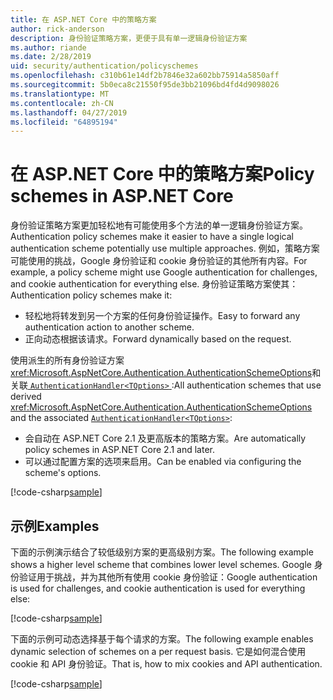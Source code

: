 ```yaml
---
title: 在 ASP.NET Core 中的策略方案
author: rick-anderson
description: 身份验证策略方案，更便于具有单一逻辑身份验证方案
ms.author: riande
ms.date: 2/28/2019
uid: security/authentication/policyschemes
ms.openlocfilehash: c310b61e14df2b7846e32a602bb75914a5850aff
ms.sourcegitcommit: 5b0eca8c21550f95de3bb21096bd4fd4d9098026
ms.translationtype: MT
ms.contentlocale: zh-CN
ms.lasthandoff: 04/27/2019
ms.locfileid: "64895194"
---
```

# <a name="policy-schemes-in-aspnet-core"></a><span data-ttu-id="1d920-103">在 ASP.NET Core 中的策略方案</span><span class="sxs-lookup"><span data-stu-id="1d920-103">Policy schemes in ASP.NET Core</span></span>

<span data-ttu-id="1d920-104">身份验证策略方案更加轻松地有可能使用多个方法的单一逻辑身份验证方案。</span><span class="sxs-lookup"><span data-stu-id="1d920-104">Authentication policy schemes make it easier to have a single logical authentication scheme potentially use multiple approaches.</span></span> <span data-ttu-id="1d920-105">例如，策略方案可能使用的挑战，Google 身份验证和 cookie 身份验证的其他所有内容。</span><span class="sxs-lookup"><span data-stu-id="1d920-105">For example, a policy scheme might use Google authentication for challenges, and cookie authentication for everything else.</span></span> <span data-ttu-id="1d920-106">身份验证策略方案使其：</span><span class="sxs-lookup"><span data-stu-id="1d920-106">Authentication policy schemes make it:</span></span>

* <span data-ttu-id="1d920-107">轻松地将转发到另一个方案的任何身份验证操作。</span><span class="sxs-lookup"><span data-stu-id="1d920-107">Easy to forward any authentication action to another scheme.</span></span>
* <span data-ttu-id="1d920-108">正向动态根据该请求。</span><span class="sxs-lookup"><span data-stu-id="1d920-108">Forward dynamically based on the request.</span></span>

<span data-ttu-id="1d920-109">使用派生的所有身份验证方案<xref:Microsoft.AspNetCore.Authentication.AuthenticationSchemeOptions>和关联[ `AuthenticationHandler<TOptions>` ](/dotnet/api/microsoft.aspnetcore.authentication.authenticationhandler-1):</span><span class="sxs-lookup"><span data-stu-id="1d920-109">All authentication schemes that use derived <xref:Microsoft.AspNetCore.Authentication.AuthenticationSchemeOptions> and the associated [`AuthenticationHandler<TOptions>`](/dotnet/api/microsoft.aspnetcore.authentication.authenticationhandler-1):</span></span>

* <span data-ttu-id="1d920-110">会自动在 ASP.NET Core 2.1 及更高版本的策略方案。</span><span class="sxs-lookup"><span data-stu-id="1d920-110">Are automatically policy schemes in ASP.NET Core 2.1 and later.</span></span>
* <span data-ttu-id="1d920-111">可以通过配置方案的选项来启用。</span><span class="sxs-lookup"><span data-stu-id="1d920-111">Can be enabled via configuring the scheme's options.</span></span>

[!code-csharp[sample](policyschemes/samples/AuthenticationSchemeOptions.cs?name=snippet)]

## <a name="examples"></a><span data-ttu-id="1d920-112">示例</span><span class="sxs-lookup"><span data-stu-id="1d920-112">Examples</span></span>

<span data-ttu-id="1d920-113">下面的示例演示结合了较低级别方案的更高级别方案。</span><span class="sxs-lookup"><span data-stu-id="1d920-113">The following example shows a higher level scheme that combines lower level schemes.</span></span> <span data-ttu-id="1d920-114">Google 身份验证用于挑战，并为其他所有使用 cookie 身份验证：</span><span class="sxs-lookup"><span data-stu-id="1d920-114">Google authentication is used for challenges, and cookie authentication is used for everything else:</span></span>

[!code-csharp[sample](policyschemes/samples/Startup.cs?name=snippet1)]

<span data-ttu-id="1d920-115">下面的示例可动态选择基于每个请求的方案。</span><span class="sxs-lookup"><span data-stu-id="1d920-115">The following example enables dynamic selection of schemes on a per request basis.</span></span> <span data-ttu-id="1d920-116">它是如何混合使用 cookie 和 API 身份验证。</span><span class="sxs-lookup"><span data-stu-id="1d920-116">That is, how to mix cookies and API authentication.</span></span>

 <!-- REVIEW, missing If set in public Func<HttpContext, string> ForwardDefaultSelector -->

[!code-csharp[sample](policyschemes/samples/Startup.cs?name=snippet2)]
